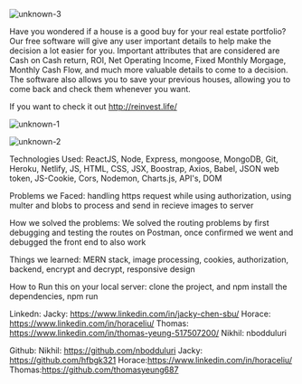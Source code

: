 ![unknown-3](https://user-images.githubusercontent.com/64310147/103424902-fac25600-4b7c-11eb-906c-e27375a5bad1.png)


Have you wondered if a house is a good buy for your real estate portfolio? Our free software will give any user important details to help make the decision a lot easier for you. Important attributes that are considered are Cash on Cash return, ROI, Net Operating Income, Fixed Monthly Morgage, Monthly Cash Flow, and much more valuable details to come to a decision. The software also allows you to save your previous houses, allowing you to come back and check them whenever you want. 

If you want to check it out http://reinvest.life/

![unknown-1](https://user-images.githubusercontent.com/64310147/103423729-3a397400-4b76-11eb-96d5-b9b3f86df3e3.png)

![unknown-2](https://user-images.githubusercontent.com/64310147/103423764-67862200-4b76-11eb-84cd-81a8823c678f.png)


Technologies Used: ReactJS, Node, Express, mongoose, MongoDB, Git, Heroku, Netlify, JS, HTML, CSS, JSX, Boostrap, Axios, Babel, JSON web token, JS-Cookie, Cors, Nodemon, Charts.js, API's, DOM

Problems we Faced: handling https request while using authorization, using multer and blobs to process and send in recieve images to server

How we solved the problems: We solved the routing problems by first debugging and testing the routes on Postman, once confirmed we went and debugged the front end to also work


Things we learned: MERN stack, image processing, cookies, authorization, backend, encrypt and decrypt, responsive design 


How to Run this on your local server: clone the project, and npm install the dependencies, npm run

Linkedn: 
Jacky: https://www.linkedin.com/in/jacky-chen-sbu/
Horace: https://www.linkedin.com/in/horaceliu/
Thomas: https://www.linkedin.com/in/thomas-yeung-517507200/
Nikhil: nbodduluri

Github:
Nikhil: https://github.com/nbodduluri
Jacky: https://github.com/hfbgk321
Horace:https://www.linkedin.com/in/horaceliu/
Thomas:https://github.com/thomasyeung687


